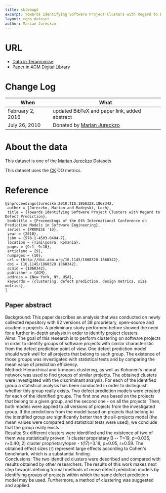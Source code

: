 ```yaml
---
title: sklebagd
excerpt: Towards Identifying Software Project Clusters with Regard to Defect Prediction
layout: repo-dataset
author: Marian Jureckzo
---
```



# URL

* [Data in Terapromise](https://terapromise.csc.ncsu.edu:8443/!/#repo/view/head/defect/ck/sklebagd/)
* [Paper in ACM Digital Library](http://dl.acm.org/citation.cfm?id=1868328.1868342&coll=DL&dl=GUIDE&CFID=96280125&CFTOKEN=47274353)

# Change Log

When | What
---- | ----
February 2, 2016 | updated BibTeX and paper link, added abstract
July 26, 2010 | Donated by [Marian Jureckzo](/repo/people/data-donors/promise3.html)

# About the data

This dataset is one of the [Marian Jureckzo](/repo/people/data-donors/promise3.html) Datasets.

This dataset uses the [CK](/repo/defect/ck/tut.html) OO metrics.

# Reference

```
@inproceedings{Jureczko:2010:TIS:1868328.1868342,
 author = {Jureczko, Marian and Madeyski, Lech},
 title = {Towards Identifying Software Project Clusters with Regard to Defect Prediction},
 booktitle = {Proceedings of the 6th International Conference on Predictive Models in Software Engineering},
 series = {PROMISE '10},
 year = {2010},
 isbn = {978-1-4503-0404-7},
 location = {Timi\şoara, Romania},
 pages = {9:1--9:10},
 articleno = {9},
 numpages = {10},
 url = {http://doi.acm.org/10.1145/1868328.1868342},
 doi = {10.1145/1868328.1868342},
 acmid = {1868342},
 publisher = {ACM},
 address = {New York, NY, USA},
 keywords = {clustering, defect prediction, design metrics, size metrics},
}
```

## Paper abstract

Background: This paper describes an analysis that was conducted on newly collected repository with 92 versions of 38 proprietary, open-source and academic projects. A preliminary study performed before showed the need for a further in-depth analysis in order to identify project clusters.
<br>
Aims: The goal of this research is to perform clustering on software projects in order to identify groups of software projects with similar characteristic from the defect prediction point of view. One defect prediction model should work well for all projects that belong to such group. The existence of those groups was investigated with statistical tests and by comparing the mean value of prediction efficiency.
<br>
Method: Hierarchical and k-means clustering, as well as Kohonen's neural network was used to find groups of similar projects. The obtained clusters were investigated with the discriminant analysis. For each of the identified group a statistical analysis has been conducted in order to distinguish whether this group really exists. Two defect prediction models were created for each of the identified groups. The first one was based on the projects that belong to a given group, and the second one - on all the projects. Then, both models were applied to all versions of projects from the investigated group. If the predictions from the model based on projects that belong to the identified group are significantly better than the all-projects model (the mean values were compared and statistical tests were used), we conclude that the group really exists.
<br>
Results: Six different clusters were identified and the existence of two of them was statistically proven: 1) cluster proprietary B -- T=19, p=0.035, r=0.40; 2) cluster proprietary/open - t(17)=3.18, p=0.05, r=0.59. The obtained effect sizes (r) represent large effects according to Cohen's benchmark, which is a substantial finding.
<br>
Conclusions: The two identified clusters were described and compared with results obtained by other researchers. The results of this work makes next step towards defining formal methods of reuse defect prediction models by identifying groups of projects within which the same defect prediction model may be used. Furthermore, a method of clustering was suggested and applied.
